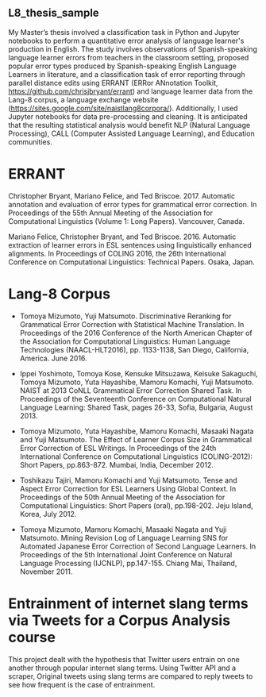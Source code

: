 ## L8_thesis_sample

My Master’s thesis involved a classification task in Python and Jupyter notebooks to perform a quantitative error analysis of language learner's production in English. The study involves observations of Spanish-speaking language learner errors from teachers in the classroom setting, proposed popular error types produced by Spanish-speaking English Language Learners in literature, and a classification task of error reporting through parallel distance edits using ERRANT (ERRor ANnotation Toolkit, https://github.com/chrisjbryant/errant) and language learner data from the Lang-8 corpus, a language exchange website (https://sites.google.com/site/naistlang8corpora/). Additionally, I used Jupyter notebooks for data pre-processing and cleaning. It is anticipated that the resulting statistical analysis would benefit NLP (Natural Language Processing), CALL (Computer Assisted Language Learning), and Education communities.

ERRANT
======
Christopher Bryant, Mariano Felice, and Ted Briscoe. 2017. Automatic annotation and evaluation of error types for grammatical error correction. In Proceedings of the 55th Annual Meeting of the Association for Computational Linguistics (Volume 1: Long Papers). Vancouver, Canada.

Mariano Felice, Christopher Bryant, and Ted Briscoe. 2016. Automatic extraction of learner errors in ESL sentences using linguistically enhanced alignments. In Proceedings of COLING 2016, the 26th International Conference on Computational Linguistics: Technical Papers. Osaka, Japan.

Lang-8 Corpus
======
- Tomoya Mizumoto, Yuji Matsumoto. Discriminative Reranking for Grammatical Error Correction with Statistical Machine Translation. In Proceedings of the 2016 Conference of the North American Chapter of the Association for Computational Linguistics: Human Language Technologies (NAACL-HLT2016), pp. 1133-1138, San Diego, California, America. June 2016.

- Ippei Yoshimoto, Tomoya Kose, Kensuke Mitsuzawa, Keisuke Sakaguchi, Tomoya Mizumoto, Yuta Hayashibe, Mamoru Komachi, Yuji Matsumoto. NAIST at 2013 CoNLL Grammatical Error Correction Shared Task. In Proceedings of the Seventeenth Conference on Computational Natural Language Learning: Shared Task, pages 26-33, Sofia, Bulgaria, August 2013.

- Tomoya Mizumoto, Yuta Hayashibe, Mamoru Komachi, Masaaki Nagata and Yuji Matsumoto. The Effect of Learner Corpus Size in Grammatical Error Correction of ESL Writings. In Proceedings of the 24th International Conference on Computational Linguistics (COLING-2012): Short Papers, pp.863-872. Mumbai, India, December 2012.

- Toshikazu Tajiri, Mamoru Komachi and Yuji Matsumoto. Tense and Aspect Error Correction for ESL Learners Using Global Context. In Proceedings of the 50th Annual Meeting of the Association for Computational Linguistics: Short Papers (oral), pp.198-202. Jeju Island, Korea, July 2012.
- Tomoya Mizumoto, Mamoru Komachi, Masaaki Nagata and Yuji Matsumoto. Mining Revision Log of Language Learning SNS for Automated Japanese Error Correction of Second Language Learners. In Proceedings of the 5th International Joint Conference on Natural Language Processing (IJCNLP), pp.147-155. Chiang Mai, Thailand, November 2011.


# Entrainment of internet slang terms via Tweets for a Corpus Analysis course

This project dealt with the hypothesis that Twitter users entrain on one another through popular internet slang terms. Using Twitter API and a scraper, Original tweets using slang terms are compared to reply tweets to see how frequent is the case of entrainment.
